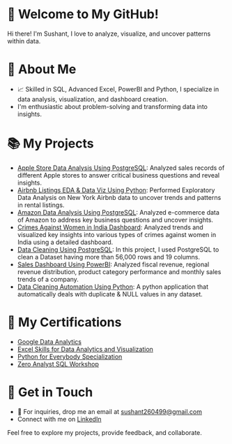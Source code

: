 # 👋 Welcome to My GitHub!

Hi there! I'm Sushant, I love to analyze, visualize, and uncover patterns within data.

# 🧐 About Me
- 📈 Skilled in SQL, Advanced Excel, PowerBI and Python, I specialize in data analysis, visualization, and dashboard creation.
- I'm enthusiastic about problem-solving and transforming data into insights.

# 📚 My Projects
- [Apple Store Data Analysis Using PostgreSQL](https://github.com/Sushant-Suresh/Apple_Store_Data_Analysis_SQL_Project/blob/main/README.md): Analyzed sales records of different Apple stores to answer critical business questions and reveal insights.
- [Airbnb Listings EDA & Data Viz Using Python](https://github.com/Sushant-Suresh/Python-EDA-Data-Viz-Project-Airbnb-Listings-in-New-York/blob/main/README.md): Performed Exploratory Data Analysis on New York Airbnb data to uncover trends and patterns in rental listings.
- [Amazon Data Analysis Using PostgreSQL](https://github.com/Sushant-Suresh/E-commerce_Data-Analysis_SQL_Project/blob/main/README.md): Analyzed e-commerce data of Amazon to address key business questions and uncover insights.
- [Crimes Against Women in India Dashboard](https://github.com/Sushant-Suresh/Crimes_Against_Women_In_India_Dashboard/blob/main/README.md): Analyzed trends and visualized key insights into various types of crimes against women in India using a detailed dashboard.
- [Data Cleaning Using PostgreSQL](https://github.com/Sushant-Suresh/Data_Cleaning_Project_Using_PostgreSQL/blob/main/README.md): In this project, I used PostgreSQL to clean a Dataset having more than 56,000 rows and 19 columns.
- [Sales Dashboard Using PowerBI](https://github.com/Sushant-Suresh/Sales_Dashboard_Using_PowerBI/blob/main/README.md): Analyzed fiscal revenue, regional revenue distribution, product category performance and monthly sales trends of a company.
- [Data Cleaning Automation Using Python](https://github.com/Sushant-Suresh/Data_Cleaning_Automation_Using_Python/blob/main/README.md): A python application that automatically deals with duplicate & NULL values in any dataset.
# 📜 My Certifications
- [Google Data Analytics](https://coursera.org/share/0964612a75849d14e77a6a9e367aeb04)
- [Excel Skills for Data Analytics and Visualization](https://coursera.org/share/3b0168259ebfce1c7540711b46d5a31d)
- [Python for Everybody Specialization](https://coursera.org/share/b596086a05985970727b76be6058975a)
- [Zero Analyst SQL Workshop](https://drive.google.com/file/d/132NKku0QfVdd_S2gZRHwKiOExrLRa0HL/view?usp=sharing)

# 🚀 Get in Touch
- 📧 For inquiries, drop me an email at sushant260499@gmail.com
- Connect with me on [LinkedIn](https://www.linkedin.com/in/sushant-suresh-5782b2333/)

Feel free to explore my projects, provide feedback, and collaborate. 





